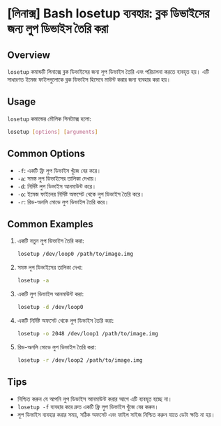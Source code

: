 # [লিনাক্স] Bash losetup ব্যবহার: ব্লক ডিভাইসের জন্য লুপ ডিভাইস তৈরি করা

## Overview
`losetup` কমান্ডটি লিনাক্সে ব্লক ডিভাইসের জন্য লুপ ডিভাইস তৈরি এবং পরিচালনা করতে ব্যবহৃত হয়। এটি সাধারণত ইমেজ ফাইলগুলোকে ব্লক ডিভাইস হিসেবে মাউন্ট করার জন্য ব্যবহার করা হয়।

## Usage
`losetup` কমান্ডের মৌলিক সিনট্যাক্স হলো:

```bash
losetup [options] [arguments]
```

## Common Options
- `-f`: একটি ফ্রি লুপ ডিভাইস খুঁজে বের করে।
- `-a`: সমস্ত লুপ ডিভাইসের তালিকা দেখায়।
- `-d`: নির্দিষ্ট লুপ ডিভাইস আনমাউন্ট করে।
- `-o`: ইমেজ ফাইলের নির্দিষ্ট অফসেট থেকে লুপ ডিভাইস তৈরি করে।
- `-r`: রিড-অনলি মোডে লুপ ডিভাইস তৈরি করে।

## Common Examples
1. একটি নতুন লুপ ডিভাইস তৈরি করা:
   ```bash
   losetup /dev/loop0 /path/to/image.img
   ```

2. সমস্ত লুপ ডিভাইসের তালিকা দেখা:
   ```bash
   losetup -a
   ```

3. একটি লুপ ডিভাইস আনমাউন্ট করা:
   ```bash
   losetup -d /dev/loop0
   ```

4. একটি নির্দিষ্ট অফসেট থেকে লুপ ডিভাইস তৈরি করা:
   ```bash
   losetup -o 2048 /dev/loop1 /path/to/image.img
   ```

5. রিড-অনলি মোডে লুপ ডিভাইস তৈরি করা:
   ```bash
   losetup -r /dev/loop2 /path/to/image.img
   ```

## Tips
- নিশ্চিত করুন যে আপনি লুপ ডিভাইস আনমাউন্ট করার আগে এটি ব্যবহৃত হচ্ছে না।
- `losetup -f` ব্যবহার করে দ্রুত একটি ফ্রি লুপ ডিভাইস খুঁজে বের করুন।
- লুপ ডিভাইস ব্যবহার করার সময়, সঠিক অফসেট এবং ফাইল সাইজ নিশ্চিত করুন যাতে ডেটা ক্ষতি না হয়।